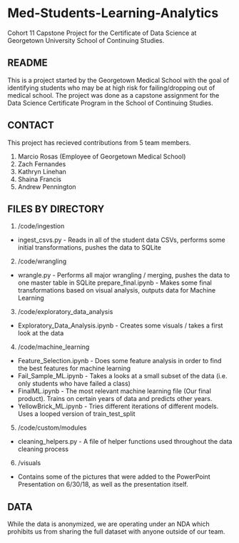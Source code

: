 # Med-Students-Learning-Analytics
Cohort 11 Capstone Project for the Certificate of Data Science at Georgetown University School of Continuing Studies.


## README

This is a project started by the Georgetown Medical School with the goal of identifying students who may be at high risk for failing/dropping out of medical school. The project was done as a capstone assignment for the Data Science Certificate Program in the School of Continuing Studies. 


## CONTACT

This project has recieved contributions from 5 team members. 

1. Marcio Rosas (Employee of Georgetown Medical School)
2. Zach Fernandes
3. Kathryn Linehan
4. Shaina Francis
5. Andrew Pennington


## FILES BY DIRECTORY

1. /code/ingestion

- ingest_csvs.py - Reads in all of the student data CSVs, performs some initial transformations, pushes the data to SQLite

2. /code/wrangling

- wrangle.py - Performs all major wrangling / merging, pushes the data to one master table in SQLite
prepare_final.ipynb - Makes some final transformations based on visual analysis, outputs data for Machine Learning

3. /code/exploratory_data_analysis

- Exploratory_Data_Analysis.ipynb - Creates some visuals / takes a first look at the data


4. /code/machine_learning

- Feature_Selection.ipynb - Does some feature analysis in order to find the best features for machine learning
- Fail_Sample_ML.ipynb - Takes a looks at a small subset of the data (i.e. only students who have failed a class)
- FinalML.ipynb - The most relevant machine learning file (Our final product). Trains on certain years of data and predicts other years. 
- YellowBrick_ML.ipynb - Tries different iterations of different models. Uses a looped version of train_test_split

5. /code/custom/modules

- cleaning_helpers.py - A file of helper functions used throughout the data cleaning process


6. /visuals

- Contains some of the pictures that were added to the PowerPoint Presentation on 6/30/18, as well as the presentation itself. 




## DATA

While the data is anonymized, we are operating under an NDA which prohibits us from sharing the full dataset with anyone outside of our team. 
